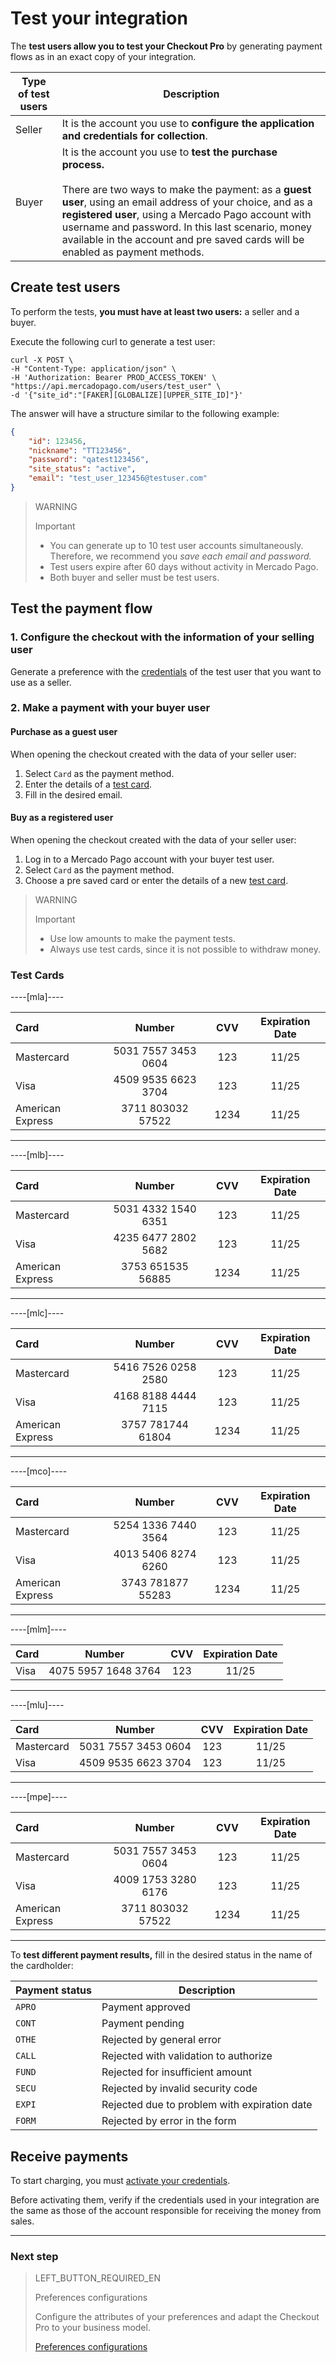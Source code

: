 # Test your integration

The **test users allow you to test your Checkout Pro** by generating payment flows as in an exact copy of your integration.

| Type of test users | Description |
| --- | --- |
| Seller | It is the account you use to **configure the application and credentials for collection**. |
| Buyer | It is the account you use to **test the purchase process.**<br/><br/>There are two ways to make the payment: as a **guest user**, using an email address of your choice, and as a **registered user**, using a Mercado Pago account with username and password. In this last scenario, money available in the account and pre saved cards will be enabled as payment methods. |

## Create test users

To perform the tests, **you must have at least two users:** a seller and a buyer.

Execute the following curl to generate a test user:

```curl
curl -X POST \
-H "Content-Type: application/json" \
-H 'Authorization: Bearer PROD_ACCESS_TOKEN' \
"https://api.mercadopago.com/users/test_user" \
-d '{"site_id":"[FAKER][GLOBALIZE][UPPER_SITE_ID]"}'
```

The answer will have a structure similar to the following example:

```json
{
    "id": 123456,
    "nickname": "TT123456",
    "password": "qatest123456",
    "site_status": "active",
    "email": "test_user_123456@testuser.com"
}
```

>WARNING
>
> Important
>
> * You can generate up to 10 test user accounts simultaneously. Therefore, we recommend you _save each email and password._
> * Test users expire after 60 days without activity in Mercado Pago.
> * Both buyer and seller must be test users.

## Test the payment flow

### 1. Configure the checkout with the information of your selling user

Generate a preference with the [credentials]([FAKER][CREDENTIALS][URL]) of the test user that you want to use as a seller.

### 2. Make a payment with your buyer user

#### Purchase as a guest user

When opening the checkout created with the data of your seller user:

1. Select `Card` as the payment method.
2. Enter the details of a [test card](https://www.mercadopago[FAKER][URL][DOMAIN]/developers/en/guides/online-payments/checkout-pro/test-integration#bookmark_tarjetas_de_prueba).
3. Fill in the desired email.

#### Buy as a registered user

When opening the checkout created with the data of your seller user:

1. Log in to a Mercado Pago account with your buyer test user.
2. Select `Card` as the payment method.
3. Choose a pre saved card or enter the details of a new [test card](https://www.mercadopago[FAKER][URL][DOMAIN]/developers/en/guides/online-payments/checkout-pro/test-integration#bookmark_tarjetas_de_prueba).

>WARNING
>
>Important
>
> * Use low amounts to make the payment tests.
> * Always use test cards, since it is not possible to withdraw money.


### Test Cards

----[mla]----

| Card | Number | CVV | Expiration Date |
| :--- | :---: | :---: | :---: |
| Mastercard | 5031 7557 3453 0604 | 123 | 11/25 |
| Visa | 4509 9535 6623 3704 | 123 | 11/25 |
| American Express | 3711 803032 57522 | 1234 | 11/25 |

------------
----[mlb]----

| Card | Number | CVV | Expiration Date |
| :--- | :---: | :---: | :---: |
| Mastercard | 5031 4332 1540 6351 | 123 | 11/25 |
| Visa | 4235 6477 2802 5682 | 123 | 11/25 |
| American Express | 3753 651535 56885 | 1234 | 11/25 |

------------
----[mlc]----

| Card | Number | CVV | Expiration Date |
| :--- | :---: | :---: | :---: |
| Mastercard | 5416 7526 0258 2580 | 123 | 11/25 |
| Visa | 4168 8188 4444 7115 | 123 | 11/25 |
| American Express | 3757 781744 61804 | 1234 | 11/25 |

------------
----[mco]----

| Card | Number | CVV | Expiration Date |
| :--- | :---: | :---: | :---: |
| Mastercard | 5254 1336 7440 3564 | 123 | 11/25 |
| Visa | 4013 5406 8274 6260 | 123 | 11/25 |
| American Express | 3743 781877 55283 | 1234 | 11/25 |

------------
----[mlm]----

| Card | Number | CVV | Expiration Date |
| :--- | :---: | :---: | :---: |
| Visa | 4075 5957 1648 3764 | 123 | 11/25 |

------------
----[mlu]----

| Card | Number | CVV | Expiration Date |
| :--- | :---: | :---: | :---: |
| Mastercard | 5031 7557 3453 0604 | 123 | 11/25 |
| Visa | 4509 9535 6623 3704 | 123 | 11/25 |

------------
----[mpe]----

| Card | Number | CVV | Expiration Date |
| :--- | :---: | :---: | :---: |
| Mastercard | 5031 7557 3453 0604 | 123 | 11/25 |
| Visa | 4009 1753 3280 6176 | 123 | 11/25 |
| American Express | 3711 803032 57522 | 1234 | 11/25 |

------------

To **test different payment results,** fill in the desired status in the name of the cardholder:

| Payment status | Description |
| --- | --- |
| `APRO` | Payment approved |
| `CONT` | Payment pending |
| `OTHE` | Rejected by general error |
| `CALL` | Rejected with validation to authorize |
| `FUND` | Rejected for insufficient amount | 
| `SECU` | Rejected by invalid security code | 
| `EXPI` | Rejected due to problem with expiration date | 
| `FORM` | Rejected by error in the form | 

## Receive payments

To start charging, you must [activate your credentials]([FAKER][CREDENTIALS][URL]).

Before activating them, verify if the credentials used in your integration are the same as those of the account responsible for receiving the money from sales.

---

### Next step

> LEFT_BUTTON_REQUIRED_EN
>
> Preferences configurations
>
> Configure the attributes of your preferences and adapt the Checkout Pro to your business model.
>
> [Preferences configurations](https://www.mercadopago[FAKER][URL][DOMAIN]/developers/en/guides/online-payments/checkout-pro/configurations)
